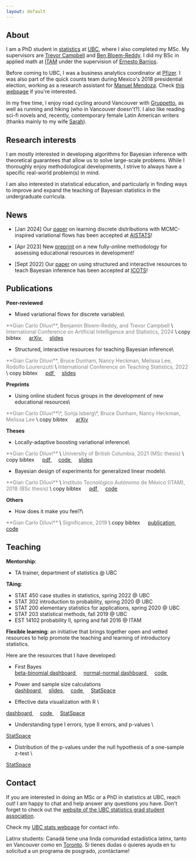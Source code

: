 ```yaml
---
layout: default
---
```


## About


I am a PhD student in [statistics](https://www.stat.ubc.ca/)
at [UBC](https://www.ubc.ca/), where I also completed my MSc.
My supervisors are [Trevor Campbell](https://trevorcampbell.me/)
and [Ben Bloem-Reddy](https://www.stat.ubc.ca/~benbr/).
I did my BSc in applied math at [ITAM](https://www.itam.mx/en)
under the supervision of
[Ernesto Barrios](https://faculty.itam.mx/facultad/102320-ernesto-juvenal-barrios-zamudio).

Before coming to UBC, I was a business analytics coordinator
at [Pfizer](https://www.pfizer.com/).
I was also part of the quick counts team during Mexico's 2018 presidential election,
working as a research assistant for
[Manuel Mendoza](https://facultad.itam.mx/en/facultad/15063-manuel-mendoza-ramirez).
Check [this webpage](./quickcounts) if you're interested.

In my free time, I enjoy road cycling around Vancouver
with [Gruppetto](https://www.strava.com/clubs/1144698),
as well as running and hiking (who in Vancouver doesn't?).
I also like reading sci-fi novels and, recently, 
contemporary female Latin American writers
(thanks mainly to my wife [Sarah](https://sarahrevilla.github.io/)).


## Research interests

I am mostly interested in developing algorithms for Bayesian inference
with theoretical guarantees that allow us to solve large-scale problems.
While I thoroughly enjoy methodological developments,
I strive to always have a specific real-world problem(s) in mind.

I am also interested in statistical education,
and particularly in finding ways to improve and expand
the teaching of Bayesian statistics in the undergraduate curricula.

## News

- [Jan 2024] Our [paper](https://arxiv.org/abs/2308.15613) 
on learning discrete distributions with MCMC-inspired 
variational flows has been accepted at [AISTATS](https://virtual.aistats.org/)!


- [Apr 2023] New [preprint](https://arxiv.org/abs/2304.00149) 
on a new fully-online methodology for assessing educational
resources in development!

- [Sept 2022] Our 
[paper](https://iase-web.org/icots/11/proceedings/pdfs/ICOTS11_309_DILUVI.pdf?1669865554) 
on using structured and interactive resources to
teach Bayesian inference has been accepted at [ICOTS](https://icots.info/11/)!


## Publications

**Peer-reviewed**

- Mixed variational flows for discrete variables\
<span style="color:grey;">
  **Gian Carlo Diluvi**, Benjamin Bloem-Reddy, and Trevor Campbell
</span>\
<span style="color:grey;">
  International Conference on Artificial Intelligence and Statistics, 2024
</span>\
 <a onclick="setClipboard('
    @inproceedings{diluvi2024madmix,title={Mixed variational flows for discrete variables},author={\{Gian Carlo\} Diluvi and Benjamin Bloem-Reddy and Trevor Campbell},booktitle={International Conference on Artificial Intelligence and Statistics},year={2024}
    }
    ')">
  <i class="fas fa-copy" style="font-size:20px"></i> copy bibtex
</a> &emsp;
<a href="https://arxiv.org/abs/2308.15613">
  <i class="fas fa-external-link-alt" style="font-size:20px"></i> arXiv
</a>  &emsp;
<a href="./docs/madmix/index.html">
  <i class="fas fa-desktop" style="font-size:20px"></i> slides
</a>

- Structured, interactive resources for teaching Bayesian inference\
<span style="color:grey;">
  **Gian Carlo Diluvi**, Bruce Dunham, Nancy Heckman, Melissa Lee,
  Rodolfo Lourenzutti
</span>\
<span style="color:grey;">
  International Conference on Teaching Statistics, 2022
</span>\
 <a onclick="setClipboard('
    @inproceedings{diluvi2022icots,
      title={Structured, interactive resources for teaching {B}ayesian inference},
      author={\{Gian Carlo\} Diluvi and Bruce Dunham and Nancy Heckman and Melissa Lee and Rodolfo Lourenzutti},
      booktitle={International Conference on Teaching Statistics},
      year={2022}
    }
    ')">
  <i class="fas fa-copy" style="font-size:20px"></i> copy bibtex
</a> &emsp;
<a href="http://iase-web.org/icots/11/proceedings/pdfs/ICOTS11_309_DILUVI.pdf?1669865554">
  <i class="fas fa-file-pdf" style="font-size:20px"></i> pdf
</a> &emsp;
<a href="https://docs.google.com/presentation/d/1fU4_ImB5fSBoSP6pKO2gT2euuq-_21L0CDanpbcJTWU/edit?usp=sharing">
  <i class="fas fa-desktop" style="font-size:20px"></i> slides
</a>


**Preprints**

- Using online student focus groups in the development of new educational resources\
<span style="color:grey;">
  **Gian Carlo Diluvi**\*, Sonja Isberg\*, Bruce Dunham, Nancy Heckman, Melissa Lee
</span>\
 <a onclick="setClipboard('
    @article{diluvi2023onlinefg,
      title={Using online student focus groups in the development of new educational resources},
      author={\{Gian Carlo\} Diluvi and Sonja Isberg and Bruce Dunham and Nancy Heckman and Melissa Lee},
      journal={arXiv:2304.00149},
      year={2023}
    }
    ')">
  <i class="fas fa-copy" style="font-size:20px"></i> copy bibtex
</a> &emsp;
<a href="https://arxiv.org/abs/2304.00149">
  <i class="fas fa-external-link-alt" style="font-size:20px"></i> arXiv
</a> 

**Theses**

- Locally-adaptive boosting variational inference\
<span style="color:grey;">
  **Gian Carlo Diluvi**
</span>\
<span style="color:grey;">
  University of British Columbia, 2021 (MSc thesis)
</span>\
 <a onclick="setClipboard('
    @mastersthesis{diluvi2021,
      title={Locally-adaptive boosting variational inference},
      school={University of British Columbia},
      author={Gian Carlo Diluvi},
      year={2021}
    }
    ')">
  <i class="fas fa-copy" style="font-size:20px"></i> copy bibtex
</a> &emsp;
<a href="http://hdl.handle.net/2429/79499">
  <i class="fas fa-file-pdf" style="font-size:20px"></i> pdf
</a> &emsp;
<a href="https://github.com/ubc-bayes/mixinf">
  <i class="fab fa-github" style="font-size:20px"></i> code
</a> &emsp;
<a href="https://docs.google.com/presentation/d/1vmuFhyEwc5MepkgixaMdP3lb3AN3ZSAm6oDvKcAMr_8/edit?usp=sharing">
  <i class="fas fa-desktop" style="font-size:20px"></i> slides
</a>


- Bayesian design of experiments for generalized linear models\
<span style="color:grey;">
  **Gian Carlo Diluvi**
</span>\
<span style="color:grey;">
  Instituto Tecnológico Autónomo de México (ITAM), 2018 (BSc thesis)
</span>\
<a onclick="setClipboard('
   @phdthesis{diluvi2018,
     title={Diseño {B}ayesiano de experimentos para modelos lineales generalizados},
     school={Instituto Tecnológico Autónomo de México},
     author={Gian Carlo Diluvi},
     year={2018}
   }
   ')">
 <i class="fas fa-copy" style="font-size:20px"></i> copy bibtex
</a> &emsp;
<a href="docs/2018_gian-carlo-diluvi_bayesian-dox-glms.pdf">
  <i class="fas fa-file-pdf" style="font-size:20px"></i> pdf
</a> &emsp;
<a href="https://github.com/GiankDiluvi/BayesianDOE_Thesis">
  <i class="fab fa-github" style="font-size:20px"></i> code
</a>


**Others**

- How does it make you feel?\
<span style="color:grey;">
  **Gian Carlo Diluvi**
</span>\
<span style="color:grey;">
  Significance, 2019
</span>\
<a onclick="setClipboard('
  @article{diluvi2019,
    author = {Gian Carlo Diluvi},
    title = {How does it make you feel?},
    journal = {Significance},
    volume = {16},
    number = {3},
    pages = {26-29},
    year = {2019}
  }
   ')">
 <i class="fas fa-copy" style="font-size:20px"></i> copy bibtex
</a> &emsp;
<a href="https://rss.onlinelibrary.wiley.com/doi/10.1111/j.1740-9713.2019.01277.x">
  <i class="fas fa-external-link-alt" style="font-size:20px"></i> publication
</a> &emsp;
<a href="https://github.com/GiankDiluvi/Sentiments_of_Sentimentality">
  <i class="fab fa-github" style="font-size:20px"></i> code
</a>


## Teaching

**Mentorship**:
- TA trainer, department of statistics @ UBC

**TAing**:
- STAT 450 case studies in statistics, spring 2022 @ UBC
- STAT 302 introduction to probability, spring 2020 @ UBC
- STAT 200 elementary statistics for applications, spring 2020 @ UBC
- STAT 203 statistical methods, fall 2019 @ UBC
- EST 14102 probability II, spring and fall 2016 @ ITAM



**Flexible learning**:
an initiative that brings together open and vetted resources to help promote
the teaching and learning of introductory statistics.

Here are the resources that I have developed:

- First Bayes \
  <a href="https://shiny-apps.stat.ubc.ca/FlexibleLearning/FirstBayes/Beta-Binomial/" >
    <i class="fas fa-chart-bar" style="font-size:20px"></i> beta-binomial dashboard
  </a> &emsp;
  <a href="https://shiny-apps.stat.ubc.ca/FlexibleLearning/FirstBayes/Normal-Normal/" >
    <i class="fas fa-chart-bar" style="font-size:20px"></i> normal-normal dashboard
  </a> &emsp;
  <a href="https://github.com/GiankDiluvi/first-bayes-r" >
    <i class="fab fa-github" style="font-size:24px"></i> code
  </a> &emsp;

- Power and sample size calculations \
  <a href="https://shiny-apps.stat.ubc.ca/FlexibleLearning/Power/" >
    <i class="fas fa-chart-bar" style="font-size:20px"></i> dashboard
  </a> &emsp;
  <a href="https://docs.google.com/presentation/d/1SbONqAg90xBF4fjRa5W73SI7Y4C5DUB0-Dg6oVTgdqc/edit?usp=sharing" >
    <i class="fas fa-desktop" style="font-size:18px"></i> slides
  </a> &emsp;
  <a href="https://github.com/GiankDiluvi/power" >
    <i class="fab fa-github" style="font-size:24px"></i> code
  </a> &emsp;
  <a href="https://statspace.elearning.ubc.ca/handle/123456789/333" >
    <i class="fas fa-landmark" style="font-size:24px"></i> StatSpace
  </a>


- Effective data visualization with R \
<a href="https://shiny-apps.stat.ubc.ca/FlexibleLearning/Effective-Data-Viz/" >
  <i class="fas fa-chart-bar" style="font-size:20px"></i> dashboard
</a> &emsp;
<a href="https://github.com/UBC-DSCI/dataviz-r" >
  <i class="fab fa-github" style="font-size:24px"></i> code
</a> &emsp;
<a href="https://statspace.elearning.ubc.ca/handle/123456789/332" >
  <i class="fas fa-landmark" style="font-size:24px"></i> StatSpace
</a>

- Understanding type I errors, type II errors, and p-values \
<a href="https://statspace.elearning.ubc.ca/handle/123456789/399" >
  <i class="fas fa-landmark" style="font-size:24px"></i> StatSpace
</a>

- Distribution of the p-values under the null hypothesis of a one-sample z-test \
<a href="https://statspace.elearning.ubc.ca/handle/123456789/400" >
  <i class="fas fa-landmark" style="font-size:24px"></i> StatSpace
</a>




## Contact

If you are interested in doing an MSc or a PhD in statistics at UBC, reach out!
I am happy to chat and help answer any questions you have.
Don't forget to check out the
[website of the UBC statistics grad student association](https://www.stat.ubc.ca/sgsa).

Check my [UBC stats webpage](https://www.stat.ubc.ca/users/gian-carlo-di-luvi)
for contact info.

Latinx students: Canadá tiene una linda comunidad estadística latinx,
tanto en Vancouver como en
[Toronto](https://www.statistics.utoronto.ca/people/directories/all-faculty/vianey-leos-barajas).
Si tienes dudas o quieres ayuda en tu solicitud a un programa de posgrado,
¡contáctame!



<!--
- [May 2022] If you're interested in pursuing statistics graduate studies at UBC,
  join me in the "Meet a PhD student" section of the
  [SSC's student conference](https://ssc.ca/en/meetings/annual/2022-annual-meeting/student-conference)
  on May 28

- [Apr 2022] I will be the graduate student representative of UBC statistics.
  Check out our website [here](https://www.stat.ubc.ca/sgsa)

- [Dec 2021] [Nikola Surjanovic](https://nikola-sur.netlify.app/),
  [Jennifer McNichol](https://jmcnichol.github.io/), and I
  will be co-chairing [WNAR](https://wnarofibs.wildapricot.org/)'s
  Q&A session with
  [Dr. Michael Jordan](https://people.eecs.berkeley.edu/~jordan/?_ga=2.246370628.1778529980.1638467099-472124516.1632348184).
  Register [here](https://www.isi-web.org/component/jevents/eventdetail/188/-/virtual-statistics-career-series-for-students?Itemid=1)


- [Aug 2021] I presented my master's thesis in the UBC Statistics seminar.
You can find the slides
[here](https://docs.google.com/presentation/d/1vmuFhyEwc5MepkgixaMdP3lb3AN3ZSAm6oDvKcAMr_8/edit?usp=sharing)
and the pdf [here](http://hdl.handle.net/2429/79499)

- [Apr 2021] I received the
[graduate TA award](https://www.stat.ubc.ca/announcing-our-three-statistics-graduate-teaching-assistant-award-winners)
 from the department of statistics and I was also nominated for a
 [Killam TA award](https://www.grad.ubc.ca/scholarships-awards-funding/killam-awards-fellowships)

- [Mar 2021] I will be staying at UBC for my PhD starting in September 2021.
I'm very happy to have received a
[four year doctoral fellowship](https://www.grad.ubc.ca/awards/four-year-doctoral-fellowship-4yf)

- [Nov 2020] I won the best master's presentation prize at the
[2020 SEC trainee research day](https://socialexposome.ubc.ca/news-events/events/aug-25-2020-trainee-research-day-2020).
The slides are
[here](https://docs.google.com/presentation/d/1NUL3BcXFptF92F6CSpS61qcplngs4R-zgNcTe3nGPqY/edit?usp=sharing)
  -->